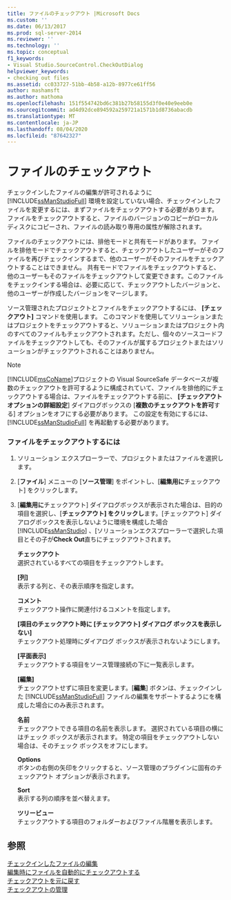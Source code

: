 ```yaml
---
title: ファイルのチェックアウト |Microsoft Docs
ms.custom: ''
ms.date: 06/13/2017
ms.prod: sql-server-2014
ms.reviewer: ''
ms.technology: ''
ms.topic: conceptual
f1_keywords:
- Visual Studio.SourceControl.CheckOutDialog
helpviewer_keywords:
- checking out files
ms.assetid: cc033727-51bb-4b58-a12b-8977ce61ff56
author: mashamsft
ms.author: mathoma
ms.openlocfilehash: 151f554742bd6c381b27b58155d3f0e40e9eeb0e
ms.sourcegitcommit: ad4d92dce894592a259721a1571b1d8736abacdb
ms.translationtype: MT
ms.contentlocale: ja-JP
ms.lasthandoff: 08/04/2020
ms.locfileid: "87642327"
---
```

# <a name="check-out-files"></a>ファイルのチェックアウト
  チェックインしたファイルの編集が許可されるように [!INCLUDE[ssManStudioFull](../includes/ssmanstudiofull-md.md)] 環境を設定していない場合、チェックインしたファイルを変更するには、まずファイルをチェックアウトする必要があります。 ファイルをチェックアウトすると、ファイルのバージョンのコピーがローカル ディスクにコピーされ、ファイルの読み取り専用の属性が解除されます。  
  
 ファイルのチェックアウトには、排他モードと共有モードがあります。 ファイルを排他モードでチェックアウトすると、チェックアウトしたユーザーがそのファイルを再びチェックインするまで、他のユーザーがそのファイルをチェックアウトすることはできません。 共有モードでファイルをチェックアウトすると、他のユーザーもそのファイルをチェックアウトして変更できます。このファイルをチェックインする場合は、必要に応じて、チェックアウトしたバージョンと、他のユーザーが作成したバージョンをマージします。  
  
 ソース管理されたプロジェクトとファイルをチェックアウトするには、 **[チェックアウト]** コマンドを使用します。 このコマンドを使用してソリューションまたはプロジェクトをチェックアウトすると、ソリューションまたはプロジェクト内のすべてのファイルもチェックアウトされます。ただし、個々のソースコードファイルをチェックアウトしても、そのファイルが属するプロジェクトまたはソリューションがチェックアウトされることはありません。  
  
> [!NOTE]  
>  [!INCLUDE[msCoName](../includes/msconame-md.md)]プロジェクトの Visual SourceSafe データベースが複数のチェックアウトを許可するように構成されていて、ファイルを排他的にチェックアウトする場合は、ファイルをチェックアウトする前に、 **[チェックアウトオプションの詳細設定**] ダイアログボックスの [**複数のチェックアウトを許可**する] オプションをオフにする必要があります。 この設定を有効にするには、[!INCLUDE[ssManStudioFull](../includes/ssmanstudiofull-md.md)] を再起動する必要があります。  
  
### <a name="to-check-out-a-file"></a>ファイルをチェックアウトするには  
  
1.  ソリューション エクスプローラーで、プロジェクトまたはファイルを選択します。  
  
2.  [**ファイル**] メニューの [**ソース管理**] をポイントし、[**編集用に**チェックアウト] をクリックします。  
  
3.  [**編集用に**チェックアウト] ダイアログボックスが表示された場合は、目的の項目を選択し、[**チェックアウト] をクリックし**ます。[チェックアウト] ダイアログボックスを表示しないように環境を構成した場合 [!INCLUDE[ssManStudio](../includes/ssmanstudio-md.md)] 、[ソリューションエクスプローラーで選択した項目とその子が**Check Out**直ちにチェックアウトされます。  
  
     **チェックアウト**  
     選択されているすべての項目をチェックアウトします。  
  
     **[列]**  
     表示する列と、その表示順序を指定します。  
  
     **コメント**  
     チェックアウト操作に関連付けるコメントを指定します。  
  
     **[項目のチェックアウト時に [チェックアウト] ダイアログ ボックスを表示しない]**  
     チェックアウト処理時にダイアログ ボックスが表示されないようにします。  
  
     **[平面表示]**  
     チェックアウトする項目をソース管理接続の下に一覧表示します。  
  
     **[編集]**  
     チェックアウトせずに項目を変更します。[**編集**] ボタンは、チェックインした [!INCLUDE[ssManStudioFull](../includes/ssmanstudiofull-md.md)] ファイルの編集をサポートするようにを構成した場合にのみ表示されます。  
  
     **名前**  
     チェックアウトできる項目の名前を表示します。 選択されている項目の横にはチェック ボックスが表示されます。 特定の項目をチェックアウトしない場合は、そのチェック ボックスをオフにします。  
  
     **Options**  
     ボタンの右側の矢印をクリックすると、ソース管理のプラグインに固有のチェックアウト オプションが表示されます。  
  
     **Sort**  
     表示する列の順序を並べ替えます。  
  
     **ツリービュー**  
     チェックアウトする項目のフォルダーおよびファイル階層を表示します。  
  
## <a name="see-also"></a>参照  
 [チェックインしたファイルの編集](../../2014/database-engine/edit-checked-in-files.md)   
 [編集時にファイルを自動的にチェックアウトする](../../2014/database-engine/automatically-check-out-files-upon-edit.md)   
 [チェックアウトを元に戻す](../../2014/database-engine/undo-checkouts.md)   
 [チェックアウトの管理](../../2014/database-engine/manage-checkouts.md)  
  
  
